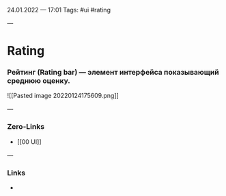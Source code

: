 24.01.2022 — 17:01
Tags: #ui #rating

—
# Rating
### Рейтинг (Rating bar) — элемент интерфейса показывающий среднюю оценку.

![[Pasted image 20220124175609.png]]

—
### Zero-Links
- [[00 UI]]

—
### Links
- 